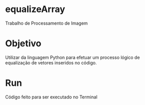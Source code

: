 # equalizeArray
Trabalho de Processamento de Imagem

# Objetivo
Utilizar da linguagem Python para efetuar um processo
lógico de equalização de vetores inseridos no código.

# Run
Código feito para ser executado no Terminal
